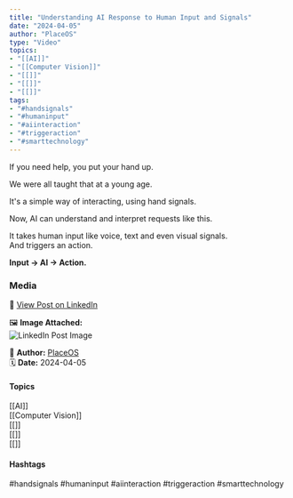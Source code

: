 ```yaml
---
title: "Understanding AI Response to Human Input and Signals"  
date: "2024-04-05"  
author: "PlaceOS"  
type: "Video"  
topics:  
- "[[AI]]"  
- "[[Computer Vision]]"  
- "[[]]"  
- "[[]]"  
- "[[]]"  
tags:  
- "#handsignals"  
- "#humaninput"  
- "#aiinteraction"  
- "#triggeraction"  
- "#smarttechnology"  
---
```

If you need help, you put your hand up.

We were all taught that at a young age.

It's a simple way of interacting, using hand signals.

Now, AI can understand and interpret requests like this.

It takes human input like voice, text and even visual signals.  
And triggers an action.

**Input -> AI -> Action.**

### Media

🔗 [View Post on LinkedIn](https://www.linkedin.com/feed/update/urn:li:activity:7181821113381851137)  
  
🖼 **Image Attached:**  
![LinkedIn Post Image](https://media.licdn.com/dms/image/v2/D4E05AQGfa2_71CJbCw/videocover-high/videocover-high/0/1712279442097?e=1742263200&v=beta&t=j5WkhkB7Worhmfd_V6d-X7Qr8DpS3G0bMvVxJZG3JDs)  
  
👤 **Author:** [PlaceOS](https://www.linkedin.com/in/jonathanmcfarlane/)  
🗓️ **Date:** 2024-04-05

#### Topics

[[AI]]  
[[Computer Vision]]  
[[]]  
[[]]  
[[]]

#### Hashtags

#handsignals #humaninput #aiinteraction #triggeraction #smarttechnology